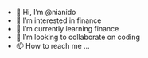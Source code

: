 - 👋 Hi, I’m @nianido
- 👀 I’m interested in finance
- 🌱 I’m currently learning finance
- 💞️ I’m looking to collaborate on coding
- 📫 How to reach me ...

<!---
nianido/nianido is a ✨ special ✨ repository because its `README.md` (this file) appears on your GitHub profile.
You can click the Preview link to take a look at your changes.
--->

